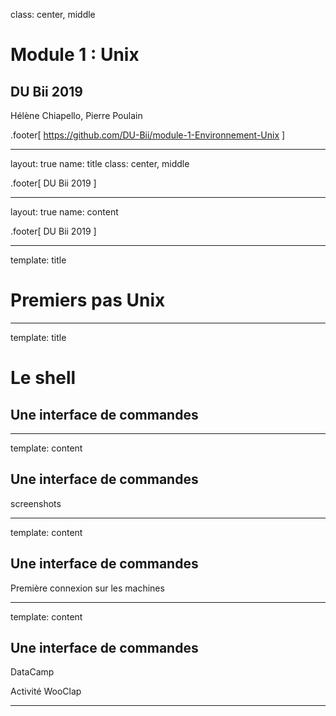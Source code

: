 class: center, middle

# Module 1 : Unix

## DU Bii 2019


Hélène Chiapello, Pierre Poulain


.footer[
https://github.com/DU-Bii/module-1-Environnement-Unix
]

---

layout: true
name: title
class: center, middle

.footer[
DU Bii 2019
]

---

layout: true
name: content

.footer[
DU Bii 2019
]

---

template: title

# Premiers pas Unix

---

template: title

# Le shell

## Une interface de commandes

---

template: content

##  Une **interface** de commandes

screenshots

---

template: content

##  Une **interface** de commandes

Première connexion sur les machines

---

template: content

##  Une interface de **commandes**

DataCamp

Activité WooClap

---
